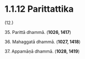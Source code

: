 

# 1.1.12 Parittattika




(12.)

35\. Parittā dhammā. (**1026, 1417**)

36\. Mahaggatā dhammā. (**1027, 1418**)

37\. Appamāṇā dhammā. (**1028, 1419**)



